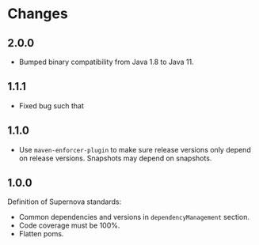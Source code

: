 # Changes

## 2.0.0

* Bumped binary compatibility from Java 1.8 to Java 11.

## 1.1.1

* Fixed bug such that 

## 1.1.0

* Use `maven-enforcer-plugin` to make sure release versions only depend on release versions.
  Snapshots may depend on snapshots.

## 1.0.0

Definition of Supernova standards:

* Common dependencies and versions in `dependencyManagement` section.
* Code coverage must be 100%.
* Flatten poms.
